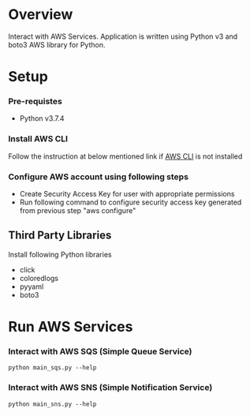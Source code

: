# Overview
Interact with AWS Services. Application is written using Python v3 and boto3 AWS library for Python.

# Setup
### Pre-requistes
* Python v3.7.4

### Install AWS CLI
Follow the instruction at below mentioned link if [AWS CLI](https://docs.aws.amazon.com/en_pv/cli/latest/userguide/cli-chap-install.html) is not installed

### Configure AWS account using following steps
* Create Security Access Key for user with appropriate permissions
* Run following command to configure security access key generated from previous step "aws configure"

## Third Party Libraries
Install following Python libraries
* click
* coloredlogs
* pyyaml
* boto3

# Run AWS Services
### Interact with AWS SQS (Simple Queue Service)
`python main_sqs.py --help`

### Interact with AWS SNS (Simple Notification Service)
`python main_sns.py --help`
